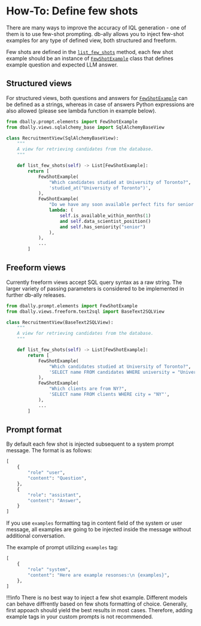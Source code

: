 # How-To: Define few shots

There are many ways to improve the accuracy of IQL generation - one of them is to use few-shot prompting. db-ally allows you to inject few-shot examples for any type of defined view, both structured and freeform.

Few shots are defined in the [`list_few_shots`](../../reference/views/index.md#dbally.views.base.BaseView.list_few_shots) method, each few shot example should be an instance of [`FewShotExample`](../../reference/prompt.md#dbally.prompt.elements.FewShotExample) class that defines example question and expected LLM answer.

## Structured views

For structured views, both questions and answers for [`FewShotExample`](../../reference/prompt.md#dbally.prompt.elements.FewShotExample) can be defined as a strings, whereas in case of answers Python expressions are also allowed (please see lambda function in example below).

```python
from dbally.prompt.elements import FewShotExample
from dbally.views.sqlalchemy_base import SqlAlchemyBaseView

class RecruitmentView(SqlAlchemyBaseView):
    """
    A view for retrieving candidates from the database.
    """

    def list_few_shots(self) -> List[FewShotExample]:
        return [
            FewShotExample(
                "Which candidates studied at University of Toronto?",
                'studied_at("University of Toronto")',
            ),
            FewShotExample(
                "Do we have any soon available perfect fits for senior data scientist positions?",
                lambda: (
                    self.is_available_within_months(1)
                    and self.data_scientist_position()
                    and self.has_seniority("senior")
                ),
            ),
            ...
        ]
```

## Freeform views

Currently freeform views accept SQL query syntax as a raw string. The larger variety of passing parameters is considered to be implemented in further db-ally releases.

```python
from dbally.prompt.elements import FewShotExample
from dbally.views.freeform.text2sql import BaseText2SQLView

class RecruitmentView(BaseText2SQLView):
    """
    A view for retrieving candidates from the database.
    """

    def list_few_shots(self) -> List[FewShotExample]:
        return [
            FewShotExample(
                "Which candidates studied at University of Toronto?",
                'SELECT name FROM candidates WHERE university = "University of Toronto"',
            ),
            FewShotExample(
                "Which clients are from NY?",
                'SELECT name FROM clients WHERE city = "NY"',
            ),
            ...
        ]
```

## Prompt format

By default each few shot is injected subsequent to a system prompt message. The format is as follows:

```python
[
    {
        "role" "user",
        "content": "Question",
    },
    {
        "role": "assistant",
        "content": "Answer",
    }
]
```

If you use `examples` formatting tag in content field of the system or user message, all examples are going to be injected inside the message without additional conversation.

The example of prompt utilizing `examples` tag:

```python
[
    {
        "role" "system",
        "content": "Here are example resonses:\n {examples}",
    },
]
```

!!!info
    There is no best way to inject a few shot example. Different models can behave diffrently based on few shots formatting of choice.
    Generally, first appoach should yield the best results in most cases. Therefore, adding example tags in your custom prompts is not recommended.
